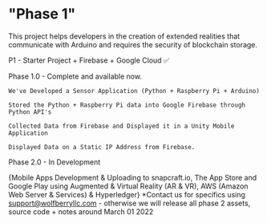 # "Phase 1"
This project helps developers in the creation of extended realities that communicate with Arduino and requires the security of blockchain storage.

P1 - Starter Project + Firebase + Google Cloud ✅

Phase 1.0 - Complete and available now.

    We've Developed a Sensor Application (Python + Raspberry Pi + Arduino)

    Stored the Python + Raspberry Pi data into Google Firebase through Python API's

    Collected Data from Firebase and Displayed it in a Unity Mobile Application

    Displayed Data on a Static IP Address from Firebase.
    
    
Phase 2.0 - In Development

{Mobile Apps Development & Uploading to snapcraft.io, The App Store and Google Play using Augmented & Virtual Reality (AR & VR), AWS (Amazon Web Server & Services) & Hyperledger} *Contact us for specifics using support@wolfberryllc.com - otherwise we will release all phase 2 assets, source code + notes around March 01 2022
